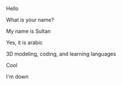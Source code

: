 Hello

What is your name?

My name is Sultan

Yes, it is arabic

3D modeling, coding, and learning languages

Cool

I'm down
